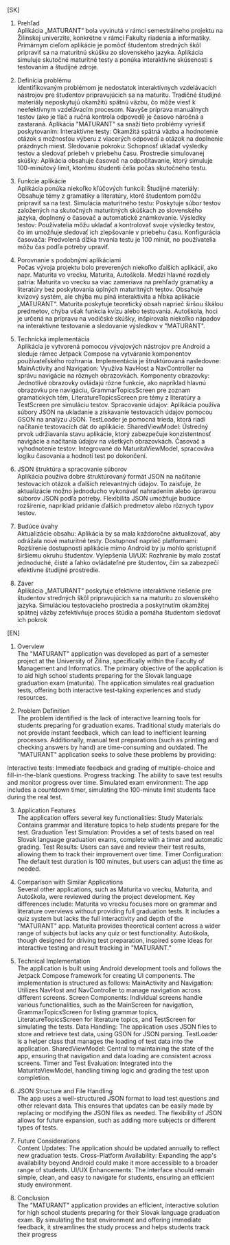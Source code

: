 [SK]
1. Prehľad <br>
Aplikácia „MATURANT“ bola vyvinutá v rámci semestrálneho projektu na Žilinskej univerzite, konkrétne v rámci Fakulty riadenia a informatiky. Primárnym cieľom aplikácie je pomôcť študentom stredných škôl pripraviť sa na maturitnú skúšku zo slovenského jazyka. Aplikácia simuluje skutočné maturitné testy a ponúka interaktívne skúsenosti s testovaním a študijné zdroje.

2. Definícia problému <br>
Identifikovaným problémom je nedostatok interaktívnych vzdelávacích nástrojov pre študentov pripravujúcich sa na maturitu. Tradičné študijné materiály neposkytujú okamžitú spätnú väzbu, čo môže viesť k neefektívnym vzdelávacím procesom. Navyše príprava manuálnych testov (ako je tlač a ručná kontrola odpovedí) je časovo náročná a zastaraná. Aplikácia "MATURANT" sa snaží tieto problémy vyriešiť poskytovaním:
Interaktívne testy: Okamžitá spätná väzba a hodnotenie otázok s možnosťou výberu z viacerých odpovedí a otázok na doplnenie prázdnych miest.
Sledovanie pokroku: Schopnosť ukladať výsledky testov a sledovať priebeh v priebehu času.
Prostredie simulovanej skúšky: Aplikácia obsahuje časovač na odpočítavanie, ktorý simuluje 100-minútový limit, ktorému študenti čelia počas skutočného testu.

3. Funkcie aplikácie <br>
Aplikácia ponúka niekoľko kľúčových funkcií:
Študijné materiály: Obsahuje témy z gramatiky a literatúry, ktoré študentom pomôžu pripraviť sa na test.
Simulácia maturitného testu: Poskytuje súbor testov založených na skutočných maturitných skúškach zo slovenského jazyka, doplnený o časovač a automatické známkovanie.
Výsledky testov: Používatelia môžu ukladať a kontrolovať svoje výsledky testov, čo im umožňuje sledovať ich zlepšovanie v priebehu času.
Konfigurácia časovača: Predvolená dĺžka trvania testu je 100 minút, no používatelia môžu čas podľa potreby upraviť.

4. Porovnanie s podobnými aplikáciami <br>
Počas vývoja projektu bolo preverených niekoľko ďalších aplikácií, ako napr. Maturita vo vrecku, Maturita, Autoškola. Medzi hlavné rozdiely patria:
Maturita vo vrecku sa viac zameriava na prehľady gramatiky a literatúry bez poskytovania úplných maturitných testov. Obsahuje kvízový systém, ale chýba mu plná interaktivita a hĺbka aplikácie „MATURANT“.
Maturita poskytuje teoretický obsah naprieč širšou škálou predmetov, chýba však funkcia kvízu alebo testovania.
Autoškola, hoci je určená na prípravu na vodičské skúšky, inšpirovala niekoľko nápadov na interaktívne testovanie a sledovanie výsledkov v "MATURANT".

5. Technická implementácia <br>
Aplikácia je vytvorená pomocou vývojových nástrojov pre Android a sleduje rámec Jetpack Compose na vytváranie komponentov používateľského rozhrania. Implementácia je štruktúrovaná nasledovne:
MainActivity and Navigation: Využíva NavHost a NavController na správu navigácie na rôznych obrazovkách.
Komponenty obrazovky: Jednotlivé obrazovky ovládajú rôzne funkcie, ako napríklad hlavnú obrazovku pre navigáciu, GrammarTopicsScreen pre zoznam gramatických tém, LiteratureTopicsScreen pre témy z literatúry a TestScreen pre simuláciu testov.
Spracovanie údajov: Aplikácia používa súbory JSON na ukladanie a získavanie testovacích údajov pomocou GSON na analýzu JSON. TestLoader je pomocná trieda, ktorá riadi načítanie testovacích dát do aplikácie.
SharedViewModel: Ústredný prvok udržiavania stavu aplikácie, ktorý zabezpečuje konzistentnosť navigácie a načítania údajov na všetkých obrazovkách.
Časovač a vyhodnotenie testov: Integrované do MaturitaViewModel, spracováva logiku časovania a hodnotí test po dokončení.

6. JSON štruktúra a spracovanie súborov <br>
Aplikácia používa dobre štruktúrovaný formát JSON na načítanie testovacích otázok a ďalších relevantných údajov. To zaisťuje, že aktualizácie možno jednoducho vykonávať nahradením alebo úpravou súborov JSON podľa potreby. Flexibilita JSON umožňuje budúce rozšírenie, napríklad pridanie ďalších predmetov alebo rôznych typov testov.

7. Budúce úvahy <br>
Aktualizácie obsahu: Aplikácia by sa mala každoročne aktualizovať, aby odrážala nové maturitné testy.
Dostupnosť naprieč platformami: Rozšírenie dostupnosti aplikácie mimo Android by ju mohlo sprístupniť širšiemu okruhu študentov.
Vylepšenia UI/UX: Rozhranie by malo zostať jednoduché, čisté a ľahko ovládateľné pre študentov, čím sa zabezpečí efektívne študijné prostredie.

8. Záver <br>
Aplikácia „MATURANT“ poskytuje efektívne interaktívne riešenie pre študentov stredných škôl pripravujúcich sa na maturitu zo slovenského jazyka. Simuláciou testovacieho prostredia a poskytnutím okamžitej spätnej väzby zefektívňuje proces štúdia a pomáha študentom sledovať ich pokrok

[EN]
1. Overview <br>
The "MATURANT" application was developed as part of a semester project at the University of Žilina, specifically within the Faculty of Management and Informatics. The primary objective of the application is to aid high school students preparing for the Slovak language graduation exam (maturita). The application simulates real graduation tests, offering both interactive test-taking experiences and study resources.

2. Problem Definition <br>
The problem identified is the lack of interactive learning tools for students preparing for graduation exams. Traditional study materials do not provide instant feedback, which can lead to inefficient learning processes. Additionally, manual test preparations (such as printing and checking answers by hand) are time-consuming and outdated. The "MATURANT" application seeks to solve these problems by providing:

Interactive tests: Immediate feedback and grading of multiple-choice and fill-in-the-blank questions.
Progress tracking: The ability to save test results and monitor progress over time.
Simulated exam environment: The app includes a countdown timer, simulating the 100-minute limit students face during the real test.

3. Application Features <br>
The application offers several key functionalities:
Study Materials: Contains grammar and literature topics to help students prepare for the test.
Graduation Test Simulation: Provides a set of tests based on real Slovak language graduation exams, complete with a timer and automatic grading.
Test Results: Users can save and review their test results, allowing them to track their improvement over time.
Timer Configuration: The default test duration is 100 minutes, but users can adjust the time as needed.

4. Comparison with Similar Applications <br>
Several other applications, such as Maturita vo vrecku, Maturita, and Autoškola, were reviewed during the project development. Key differences include:
Maturita vo vrecku focuses more on grammar and literature overviews without providing full graduation tests. It includes a quiz system but lacks the full interactivity and depth of the "MATURANT" app.
Maturita provides theoretical content across a wider range of subjects but lacks any quiz or test functionality.
Autoškola, though designed for driving test preparation, inspired some ideas for interactive testing and result tracking in "MATURANT."

5. Technical Implementation <br>
The application is built using Android development tools and follows the Jetpack Compose framework for creating UI components. The implementation is structured as follows:
MainActivity and Navigation: Utilizes NavHost and NavController to manage navigation across different screens.
Screen Components: Individual screens handle various functionalities, such as the MainScreen for navigation, GrammarTopicsScreen for listing grammar topics, LiteratureTopicsScreen for literature topics, and TestScreen for simulating the tests.
Data Handling: The application uses JSON files to store and retrieve test data, using GSON for JSON parsing. TestLoader is a helper class that manages the loading of test data into the application.
SharedViewModel: Central to maintaining the state of the app, ensuring that navigation and data loading are consistent across screens.
Timer and Test Evaluation: Integrated into the MaturitaViewModel, handling timing logic and grading the test upon completion.

6. JSON Structure and File Handling <br>
The app uses a well-structured JSON format to load test questions and other relevant data. This ensures that updates can be easily made by replacing or modifying the JSON files as needed. The flexibility of JSON allows for future expansion, such as adding more subjects or different types of tests.

7. Future Considerations <br>
Content Updates: The application should be updated annually to reflect new graduation tests.
Cross-Platform Availability: Expanding the app's availability beyond Android could make it more accessible to a broader range of students.
UI/UX Enhancements: The interface should remain simple, clean, and easy to navigate for students, ensuring an efficient study environment.

8. Conclusion <br>
The "MATURANT" application provides an efficient, interactive solution for high school students preparing for their Slovak language graduation exam. By simulating the test environment and offering immediate feedback, it streamlines the study process and helps students track their progress
